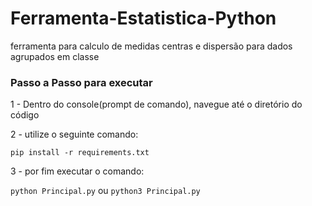 # Ferramenta-Estatistica-Python
ferramenta para calculo de medidas centras e dispersão para dados agrupados em classe

<h3>Passo a Passo para executar</h3>

<p>1 - Dentro do console(prompt de comando), navegue até o diretório do código</p>
<p>2 - utilize o seguinte comando:</p>
  <code>pip install -r requirements.txt</code>
<p>3 - por fim executar o comando:</p>
<code>python Principal.py</code> ou <code>python3 Principal.py</code>
